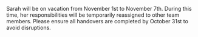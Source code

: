 Sarah will be on vacation from November 1st to November 7th. During this time, her responsibilities will be temporarily reassigned to other team members. Please ensure all handovers are completed by October 31st to avoid disruptions.